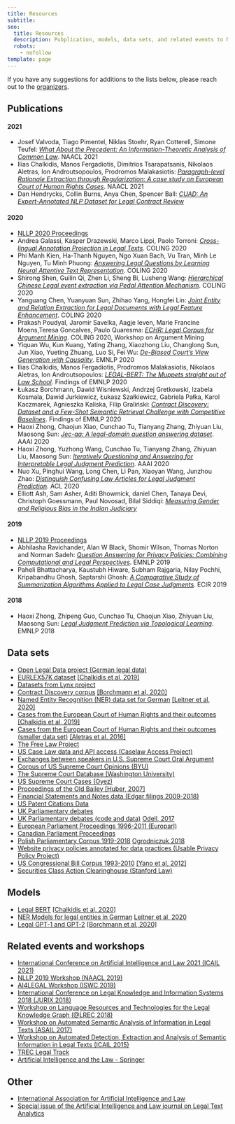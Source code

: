 ```yaml
---
title: Resources
subtitle: 
seo:
  title: Resources
  description: Pubplication, models, data sets, and related events to NLLP 2021
  robots: 
    - nofollow
template: page
---
```


If you have any suggestions for additions to the lists below, please reach out to the [organizers](mailto:nllp.chairs@gmail.com).

## Publications

#### 2021

- Josef Valvoda, Tiago Pimentel, Niklas Stoehr, Ryan Cotterell, Simone Teufel: [*What About the Precedent: An Information-Theoretic Analysis of Common Law*](https://www.aclweb.org/anthology/2021.naacl-main.181.pdf). NAACL 2021
- Ilias Chalkidis, Manos Fergadiotis, Dimitrios Tsarapatsanis, Nikolaos Aletras, Ion Androutsopoulos, Prodromos Malakasiotis: [*Paragraph-level Rationale Extraction through Regularization: A case study on European Court of Human Rights Cases*](https://www.aclweb.org/anthology/2021.naacl-main.22.pdf). NAACL 2021
- Dan Hendrycks, Collin Burns, Anya Chen, Spencer Ball: [*CUAD: An Expert-Annotated NLP Dataset for Legal Contract Review*](https://arxiv.org/pdf/2103.06268.pdf)

#### 2020

- [NLLP 2020 Proceedings](http://ceur-ws.org/Vol-2645/)
- Andrea Galassi, Kasper Drazewski, Marco Lippi, Paolo Torroni: [*Cross-lingual Annotation Projection in Legal Texts*](https://www.aclweb.org/anthology/2020.coling-main.79.pdf). COLING 2020
- Phi Manh Kien, Ha-Thanh Nguyen, Ngo Xuan Bach, Vu Tran, Minh Le Nguyen, Tu Minh Phuong: [*Answering Legal Questions by Learning Neural Attentive Text Representation*](https://www.aclweb.org/anthology/2020.coling-main.86.pdf). COLING 2020
- Shirong Shen, Guilin Qi, Zhen Li, Sheng Bi, Lusheng Wang: [*Hierarchical Chinese Legal event extraction via Pedal Attention Mechanism*](https://www.aclweb.org/anthology/2020.coling-main.9.pdf). COLING 2020
- Yanguang Chen, Yuanyuan Sun, Zhihao Yang, Hongfei Lin: [*Joint Entity and Relation Extraction for Legal Documents with Legal Feature Enhancement*](https://www.aclweb.org/anthology/2020.coling-main.137.pdf). COLING 2020
- Prakash Poudyal, Jaromir Savelka, Aagje Ieven, Marie Francine Moens,Teresa Goncalves, Paulo Quaresma: [*ECHR: Legal Corpus for Argument Mining*](https://www.aclweb.org/anthology/2020.argmining-1.8.pdf). COLING 2020, Workshop on Argument Mining
- Yiquan Wu, Kun Kuang, Yating Zhang, Xiaozhong Liu, Changlong Sun, Jun Xiao, Yueting Zhuang, Luo Si, Fei Wu: [*De-Biased Court’s View Generation with Causality*](https://www.aclweb.org/anthology/2020.emnlp-main.56.pdf). EMNLP 2020
- Ilias Chalkidis, Manos Fergadiotis, Prodromos Malakasiotis, Nikolaos Aletras, Ion Androutsopoulos: [*LEGAL-BERT: The Muppets straight out of Law School*](https://arxiv.org/pdf/2010.02559.pdf). Findings of EMNLP 2020
- Łukasz Borchmann, Dawid Wisniewski, Andrzej Gretkowski, Izabela Kosmala, Dawid Jurkiewicz, Łukasz Szałkiewicz, Gabriela Pałka, Karol Kaczmarek, Agnieszka Kaliska, Filip Graliński: [*Contract Discovery: Dataset and a Few-Shot Semantic Retrieval Challenge with Competitive Baselines*](https://arxiv.org/pdf/1911.03911.pdf). Findings of EMNLP 2020
- Haoxi Zhong, Chaojun Xiao, Cunchao Tu, Tianyang Zhang, Zhiyuan Liu, Maosong Sun: [*Jec-qa: A legal-domain question answering dataset*](https://arxiv.org/pdf/1911.12011.pdf). AAAI 2020
- Haoxi Zhong, Yuzhong Wang, Cunchao Tu, Tianyang Zhang, Zhiyuan Liu, Maosong Sun: [*Iteratively Questioning and Answering for Interpretable Legal Judgment Prediction*](https://www.researchgate.net/publication/341875048_Iteratively_Questioning_and_Answering_for_Interpretable_Legal_Judgment_Prediction). AAAI 2020
- Nuo Xu, Pinghui Wang, Long Chen, Li Pan, Xiaoyan Wang, Junzhou Zhao: [*Distinguish Confusing Law Articles for Legal Judgment Prediction*](https://arxiv.org/pdf/2004.02557.pdf). ACL 2020
-  Elliott Ash, Sam Asher, Aditi Bhowmick, daniel Chen, Tanaya Devi, Christoph Goessmann, Paul Novosad, Bilal Siddiqi: [*Measuring Gender and Religious Bias in the Indian Judiciary*](https://shrug-assets-ddl.s3.amazonaws.com/static/main/assets/other/India_Courts_In_Group_Bias.pdf)

#### 2019

- [NLLP 2019 Proceedings](http://ceur-ws.org/Vol-2645/)
- Abhilasha Ravichander, Alan W Black, Shomir Wilson, Thomas Norton and Norman Sadeh: [*Question Answering for Privacy Policies: Combining Computational and Legal Perspectives*](https://www.aclweb.org/anthology/D19-1500.pdf). EMNLP 2019
- Paheli Bhattacharya, Kaustubh Hiware, Subham Rajgaria, Nilay Pochhi, Kripabandhu Ghosh, Saptarshi Ghosh: [*A Comparative Study of Summarization Algorithms Applied to Legal Case Judgments*](https://www.researchgate.net/publication/332256965_A_Comparative_Study_of_Summarization_Algorithms_Applied_to_Legal_Case_Judgments). ECIR 2019

#### 2018

- Haoxi Zhong, Zhipeng Guo, Cunchao Tu, Chaojun Xiao, Zhiyuan Liu, Maosong Sun: [*Legal Judgment Prediction via Topological Learning*](https://www.aclweb.org/anthology/D18-1390/). EMNLP 2018

## Data sets

- [Open Legal Data project (German legal data)](http://openlegaldata.io/)
- [EURLEX57K dataset](http://nlp.cs.aueb.gr/software_and_datasets/EURLEX57K/index.html) [[Chalkidis et al, 2019]](https://www.aclweb.org/anthology/W19-2209/) 
- [Datasets from Lynx project](http://data.lynx-project.eu/dataset)
- [Contract Discovery corpus](https://github.com/applicaai/contract-discovery) [[Borchmann et al, 2020]](https://www.aclweb.org/anthology/2020.findings-emnlp.380.pdf)
- [Named Entity Recognition (NER) data set for German](https://github.com/elenanereiss/Legal-Entity-Recognition) [[Leitner et al, 2020]](https://www.aclweb.org/anthology/2020.lrec-1.551.pdf)
- [Cases from the European Court of Human Rights and their outcomes](https://archive.org/details/ECHR-ACL2019) [[Chalkidis et al, 2019]](https://www.aclweb.org/anthology/P19-1424/)
- [Cases from the European Court of Human Rights and their outcomes (smaller data set)](https://figshare.com/articles/dataset/echr_dataset_zip/3145240/2) [[Aletras et al, 2016]](https://peerj.com/articles/cs-93/) 
- [The Free Law Project](https://free.law)
- [US Case Law data and API access (Caselaw Access Project)](https://case.law)
- [Exchanges between speakers in U.S. Supreme Court Oral Argument](https://github.com/hlepp/pardontheinterruption)
- [Corpus of US Supreme Court Opinions (BYU)](https://www.english-corpora.org)
- [The Supreme Court Database (Washington University)](http://scdb.wustl.edu)
- [US Supreme Court Cases (Oyez)](https://www.oyez.org/cases/2018)
- [Proceedings of the Old Bailey [Huber, 2007]](https://www.nber.org/research/data/us-patents)
- [Financial Statements and Notes data (Edgar filings 2009-2018)](https://www.sec.gov/dera/data/financial-statement-and-notes-data-set.html)
- [US Patent Citations Data](https://www.nber.org/research/data/us-patents)
- [UK Parliamentary debates](https://hansard.parliament.uk)
- [UK Parliamentary debates (code and data)](https://github.com/evanodell/hansard-data) [Odell, 2017](https://evanodell.com/projects/datasets/hansard-data/)
- [European Parliament Proceedings 1996-2011 (Europarl)](http://www.statmt.org/europarl/)
- [Canadian Parliament Proceedings](https://www.isi.edu/research_groups/nlg/home)
- [Polish Parliamentary Corpus 1919-2018](http://clip.ipipan.waw.pl/PPC) [Ogrodniczuk 2018](http://lrec-conf.org/workshops/lrec2018/W2/pdf/11_W2.pdf)
- [Website privacy policies annotated for data practices (Usable Privacy Policy Project)](https://www.usableprivacy.org/activities)
- [US Congressional Bill Corpus 1993-2010](http://www.cs.cmu.edu/~ark/bills/) [[Yano et al, 2012]](http://www.cs.cmu.edu/~nasmith/papers/yano+smith+wilkerson.naacl12.pdf)
- [Securities Class Action Clearinghouse (Stanford Law)](https://securities.stanford.edu)

## Models

- [Legal BERT](https://huggingface.co/nlpaueb/legal-bert-base-uncased) [[Chalkidis et al, 2020]](https://www.aclweb.org/anthology/2020.findings-emnlp.261/)
- [NER Models for legal entities in German](https://github.com/elenanereiss/Legal-Entity-Recognition) [Leitner et al, 2020](https://www.aclweb.org/anthology/2020.lrec-1.551.pdf)
- [Legal GPT-1 and GPT-2](https://github.com/applicaai/contract-discovery) [[Borchmann et al, 2020]](https://www.aclweb.org/anthology/2020.findings-emnlp.380.pdf)

## Related events and workshops

- [International Conference on Artificial Intelligence and Law 2021 (ICAIL 2021)](https://icail.lawgorithm.com.br/)
- [NLLP 2019 Workshop (NAACL 2019)](https://sites.google.com/view/nllp/nllp-2019?authuser=0)
- [AI4LEGAL Workshop (ISWC 2019)](http://kr.di.uoa.gr/#iswc19-workshop)
- [International Conference on Legal Knowledge and Information Systems 2018 (JURIX 2018)](https://jurix2018.ai.rug.nl/index.html#home)
- [Workshop on Language Resources and Technologies for the Legal Knowledge Graph (@LREC 2018)](http://legalkg2018.lynx-project.eu)
- [Workshop on Automated Semantic Analysis of Information in Legal Texts (ASAIL 2017)](http://www.andrew.cmu.edu/user/mgrabmai/asail2017/)
- [Workshop on Automated Detection, Extraction and Analysis of Semantic Information in Legal Texts (ICAIL 2015)](https://www.lrdc.pitt.edu/ashley/icail2015nlp/)
- [TREC Legal Track](https://trec-legal.umiacs.umd.edu)
- [Artificial Intelligence and the Law - Springer](https://www.springer.com/journal/10506)

## Other

- [International Association for Artificial Intelligence and Law](http://www.iaail.org/)
- [Special issue of the Artificial Intelligence and Law journal on Legal Text Analytics](https://link.springer.com/journal/10506/26/2/page/1)
